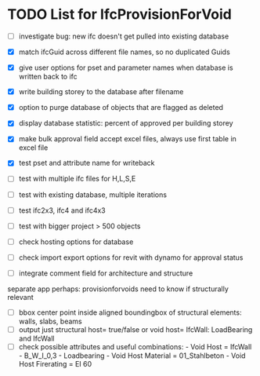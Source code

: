# TODO List for IfcProvisionForVoid

- [ ] investigate bug: new ifc doesn't get pulled into existing database
- [x] match ifcGuid across different file names, so no duplicated Guids
- [x] give user options for pset and parameter names when database is written back to ifc
- [x] write building storey to the database after filename
- [x] option to purge database of objects that are flagged as deleted
- [x] display database statistic: percent of approved per building storey
- [x] make bulk approval field accept excel files, always use first table in excel file
- [x] test pset and attribute name for writeback
- [ ] test with multiple ifc files for H,L,S,E
- [ ] test with existing database, multiple iterations
- [ ] test ifc2x3, ifc4 and ifc4x3
- [ ] test with bigger project > 500 objects
- [ ] check hosting options for database
- [ ] check import export options for revit with dynamo for approval status
- [ ] integrate comment field for architecture and structure


separate app perhaps: provisionforvoids need to know if structurally relevant
- [ ] bbox center point inside aligned boundingbox of structural elements: walls, slabs, beams
- [ ] output just structural host= true/false or void host= IfcWall: LoadBearing and IfcWall
- [ ] check possible attributes and useful combinations:
      - Void Host             = IfcWall - B_W_I_0,3 - Loadbearing
      - Void Host Material    = 01_Stahlbeton
      - Void Host Firerating  = EI 60
